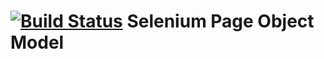 # [![Build Status](https://travis-ci.org/sponte/selenium-pom.svg?branch=develop)](https://travis-ci.org/sponte/selenium-pom) Selenium Page Object Model
